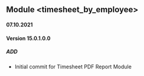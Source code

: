 ## Module <timesheet_by_employee>

#### 07.10.2021
#### Version 15.0.1.0.0
##### ADD
- Initial commit for Timesheet PDF Report Module
